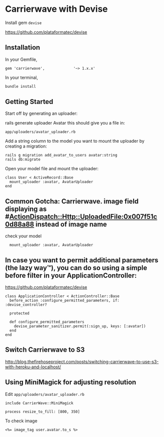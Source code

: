 # Carrierwave with Devise

Install gem `devise`

https://github.com/plataformatec/devise

## Installation
In your Gemfile,

```
gem 'carrierwave',             '~> 1.x.x'
```

In your terminal,

```bash
bundle install
```

## Getting Started
Start off by generating an uploader:

rails generate uploader Avatar
this should give you a file in:

```
app/uploaders/avatar_uploader.rb
```

Add a string column to the model you want to mount the uploader by creating a migration:

```
rails g migration add_avatar_to_users avatar:string
rails db:migrate
```

Open your model file and mount the uploader:

```
class User < ActiveRecord::Base
  mount_uploader :avatar, AvatarUploader
end
```

## Common Gotcha: Carrierwave. image field displaying as #<ActionDispatch::Http::UploadedFile:0x007f51c0d88a88> instead of image name

check your model

```
  mount_uploader :avatar, AvatarUploader
```


## In case you want to permit additional parameters (the lazy way™), you can do so using a simple before filter in your ApplicationController:

https://github.com/plataformatec/devise

```
class ApplicationController < ActionController::Base
  before_action :configure_permitted_parameters, if: :devise_controller?

  protected

  def configure_permitted_parameters
    devise_parameter_sanitizer.permit(:sign_up, keys: [:avatar])
  end
end
```

## Switch Carrierwave to S3
http://blog.thefirehoseproject.com/posts/switching-carrierwave-to-use-s3-with-heroku-and-localhost/

## Using MiniMagick for adjusting resolution

Edit `app/uploaders/avatar_uploader.rb`

```
include CarrierWave::MiniMagick
```

```
process resize_to_fill: [800, 350]
```

To check image
```
<%= image_tag user.avatar.to_s %>
```


